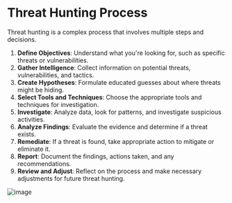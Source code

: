 # Threat Hunting Process
Threat hunting is a complex process that involves multiple steps and decisions. 

1. **Define Objectives**: Understand what you're looking for, such as specific threats or vulnerabilities.
2. **Gather Intelligence**: Collect information on potential threats, vulnerabilities, and tactics.
3. **Create Hypotheses**: Formulate educated guesses about where threats might be hiding.
4. **Select Tools and Techniques**: Choose the appropriate tools and techniques for investigation.
5. **Investigate**: Analyze data, look for patterns, and investigate suspicious activities.
6. **Analyze Findings**: Evaluate the evidence and determine if a threat exists.
7. **Remediate**: If a threat is found, take appropriate action to mitigate or eliminate it.
8. **Report**: Document the findings, actions taken, and any recommendations.
9. **Review and Adjust**: Reflect on the process and make necessary adjustments for future threat hunting.

![image](https://github.com/The-Art-of-Hacking/h4cker/assets/1690898/d4dae719-c631-4271-90e6-30013243ea1f)

